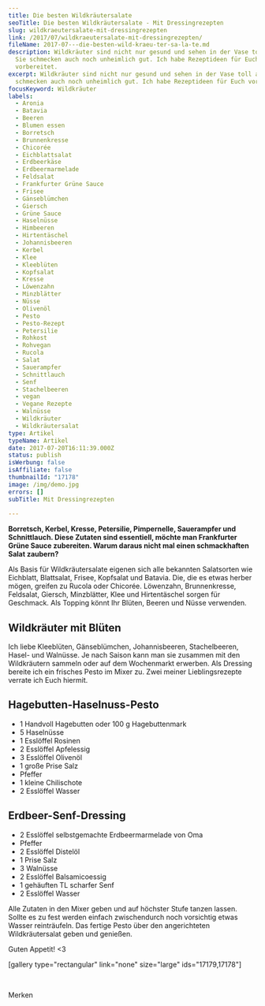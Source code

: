 ```yaml
---
title: Die besten Wild­kräu­ter­sa­la­te
seoTitle: Die besten Wildkräutersalate - Mit Dressingrezepten
slug: wildkraeutersalate-mit-dressingrezepten
link: /2017/07/wildkraeutersalate-mit-dressingrezepten/
fileName: 2017-07---die-besten-wild-kraeu-ter-sa-la-te.md
description: Wildkräuter sind nicht nur gesund und sehen in der Vase toll aus -
  Sie schmecken auch noch unheimlich gut. Ich habe Rezeptideen für Euch
  vorbereitet.
excerpt: Wildkräuter sind nicht nur gesund und sehen in der Vase toll aus - Sie
  schmecken auch noch unheimlich gut. Ich habe Rezeptideen für Euch vorbereitet.
focusKeyword: Wildkräuter
labels:
  - Aronia
  - Batavia
  - Beeren
  - Blumen essen
  - Borretsch
  - Brunnenkresse
  - Chicorée
  - Eichblattsalat
  - Erdbeerkäse
  - Erdbeermarmelade
  - Feldsalat
  - Frankfurter Grüne Sauce
  - Frisee
  - Gänseblümchen
  - Giersch
  - Grüne Sauce
  - Haselnüsse
  - Himbeeren
  - Hirtentäschel
  - Johannisbeeren
  - Kerbel
  - Klee
  - Kleeblüten
  - Kopfsalat
  - Kresse
  - Löwenzahn
  - Minzblätter
  - Nüsse
  - Olivenöl
  - Pesto
  - Pesto-Rezept
  - Petersilie
  - Rohkost
  - Rohvegan
  - Rucola
  - Salat
  - Sauerampfer
  - Schnittlauch
  - Senf
  - Stachelbeeren
  - vegan
  - Vegane Rezepte
  - Walnüsse
  - Wildkräuter
  - Wildkräutersalat
type: Artikel
typeName: Artikel
date: 2017-07-20T16:11:39.000Z
status: publish
isWerbung: false
isAffiliate: false
thumbnailId: "17178"
image: /img/demo.jpg
errors: []
subTitle: Mit Dressingrezepten
  
---
```


**Borretsch, Kerbel, Kresse, Petersilie, Pimpernelle, Sauerampfer und
Schnittlauch. Diese Zutaten sind essentiell, möchte man Frankfurter Grüne Sauce
zubereiten. Warum daraus nicht mal einen schmackhaften Salat zaubern?**

Als Basis für Wildkräutersalate eigenen sich alle bekannten Salatsorten wie
Eichblatt, Blattsalat, Frisee, Kopfsalat und Batavia. Die, die es etwas herber
mögen, greifen zu Rucola oder Chicorée. Löwenzahn, Brunnenkresse, Feldsalat,
Giersch, Minzblätter, Klee und Hirtentäschel sorgen für Geschmack. Als Topping
könnt Ihr Blüten, Beeren und Nüsse verwenden.

## Wildkräuter mit Blüten

Ich liebe Kleeblüten, Gänseblümchen, Johannisbeeren, Stachelbeeren, Hasel- und
Walnüsse. Je nach Saison kann man sie zusammen mit den Wildkräutern sammeln oder
auf dem Wochenmarkt erwerben. Als Dressing bereite ich ein frisches Pesto im
Mixer zu. Zwei meiner Lieblingsrezepte verrate ich Euch hiermit.

## Hagebutten-Haselnuss-Pesto

- 1 Handvoll Hagebutten oder 100 g Hagebuttenmark
- 5 Haselnüsse
- 1 Esslöffel Rosinen
- 2 Esslöffel Apfelessig
- 3 Esslöffel Olivenöl
- 1 große Prise Salz
- Pfeffer
- 1 kleine Chilischote
- 2 Esslöffel Wasser

## Erdbeer-Senf-Dressing

- 2 Esslöffel selbstgemachte Erdbeermarmelade von Oma
- Pfeffer
- 2 Esslöffel Distelöl
- 1 Prise Salz
- 3 Walnüsse
- 2 Esslöffel Balsamicoessig
- 1 gehäuften TL scharfer Senf
- 2 Esslöffel Wasser

Alle Zutaten in den Mixer geben und auf höchster Stufe tanzen lassen. Sollte es
zu fest werden einfach zwischendurch noch vorsichtig etwas Wasser reinträufeln.
Das fertige Pesto über den angerichteten Wildkräutersalat geben und genießen.

Guten Appetit! &lt;3

[gallery type="rectangular" link="none" size="large" ids="17179,17178"]

&nbsp;

Merken

  